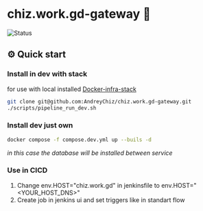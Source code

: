 # chiz.work.gd-gateway 🚀

![Status](https://img.shields.io/badge/status-in%20development-yellow)

 ## ⚙️ Quick start 

### Install in dev with stack

for use with local installed [Docker-infra-stack](https://github.com/AndreyChiz/Docker-Infra-Stack.git)
 ```sh
git clone git@github.com:AndreyChiz/chiz.work.gd-gateway.git
./scripts/pipeline_run_dev.sh

```
### Install dev just own
```sh
docker compose -f compose.dev.yml up --buils -d
```

*in this case the database will be installed between service*

### Use in CICD

1. Change env.HOST="chiz.work.gd" in jenkinsfile to env.HOST="<YOUR_HOST_DNS>"
2. Create job in jenkins ui and set triggers like in standart flow